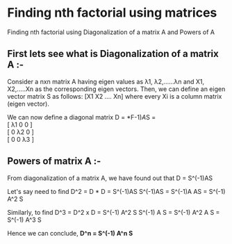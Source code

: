 # Finding nth factorial using matrices
Finding nth factorial using Diagonalization of a matrix A and Powers of A

## First lets see what is Diagonalization of a matrix A :-

Consider a nxn matrix A having eigen values as λ1, λ2,......λn and X1, X2,.....Xn as the corresponding eigen vectors.
Then, we can define an eigen vector matrix S as follows: [X1 X2 ....  Xn] where every Xi is a column matrix (eigen vector).

We can now define a diagonal matrix D = *F-1)*A*S = <br>
[ λ1 0 0 ]<br>
[ 0 λ2 0 ]<br>
[ 0 0 λ3 ]<br>

## Powers of matrix A :-

From diagonalization of a matrix A, we have found out that D = S^(-1)AS

Let's say need to find D^2
= D * D
= S^(-1)AS S^(-1)AS
= S^(-1)A AS
= S^(-1) A^2 S

Similarly, to find D^3
= D^2 x D
= S^(-1) A^2 S S^(-1) A S
= S^(-1) A^2 A S
= S^(-1) A^3 S

Hence we can conclude, **D^n = S^(-1) A^n S**
